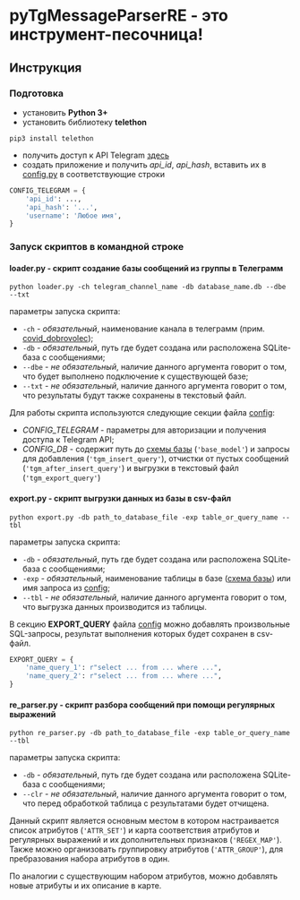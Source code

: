 # pyTgMessageParserRE - это инструмент-песочница! 

## Инструкция

### Подготовка
- установить **Python 3+**
- установить библиотеку **telethon**

```commandline
pip3 install telethon
```
- получить доступ к API Telegram [здесь](https://my.telegram.org/apps)
- создать приложение и получить *api_id*, *api_hash*, вставить их в [config.py](/config.py) в соответствующие строки
```python
CONFIG_TELEGRAM = {
    'api_id': ...,
    'api_hash': '...',
    'username': 'Любое имя',
}
```

### Запуск скриптов в командной строке


#### **loader.py** - скрипт создание базы сообщений из группы в Телеграмм
```commandline
python loader.py -ch telegram_channel_name -db database_name.db --dbe --txt
```
параметры запуска скрипта:
- `-ch` - *обязательный*, наименование канала в телеграмм (прим. [covid_dobrovolec](https://t.me/covid_dobrovolec));
- `-db` - *обязательный*, путь где будет создана или расположена SQLite-база с сообщениями;
- `--dbe` - *не обязательный*, наличие данного аргумента говорит о том, что будет выполнено подключение к существующей базе;
- `--txt` - *не обязательный*, наличие данного аргумента говорит о том, что результаты будут также сохранены в текстовый файл.

Для работы скрипта используются следующие секции файла [config](/config.py):
- *CONFIG_TELEGRAM* - параметры для авторизации и получения доступа к Telegram API;
- *CONFIG_DB* - содержит путь до [схемы базы](/schema.sql) (`'base_model'`)
и запросы для добавления (`'tgm_insert_query'`), 
отчистки от пустых сообщений (`'tgm_after_insert_query'`)
и выгрузки в текстовый файл (`'tgm_export_query'`)


#### **export.py** - скрипт выгрузки данных из базы в csv-файл
```commandline
python export.py -db path_to_database_file -exp table_or_query_name --tbl
```
параметры запуска скрипта:
- `-db` - *обязательный*, путь где будет создана или расположена SQLite-база с сообщениями;
- `-exp` - *обязательный*, наименование таблицы в базе ([схема базы](/schema.sql)) или имя запроса из [config](/config.py);
- `--tbl` - *не обязательный*, наличие данного аргумента говорит о том, что выгрузка данных производится из таблицы.

В секцию **EXPORT_QUERY** файла [config](/config.py) можно добавлять произвольные SQL-запросы,
результат выполнения которых будет сохранен в csv-файл.
```python
EXPORT_QUERY = {
    'name_query_1': r"select ... from ... where ...",
    'name_query_2': r"select ... from ... where ...",
}
```

#### **re_parser.py** - скрипт разбора сообщений при помощи регулярных выражений
```commandline
python re_parser.py -db path_to_database_file -exp table_or_query_name --tbl
```
параметры запуска скрипта:
- `-db` - *обязательный*, путь где будет создана или расположена SQLite-база с сообщениями;
- `--clr` - *не обязательный*, наличие данного аргумента говорит о том, что перед обработкой таблица с результатами будет отчищена.

Данный скрипт является основным местом в котором настраивается список атрибутов (`'ATTR_SET'`)
и карта соответствия атрибутов и регулярных выражений и их дополнительных признаков (`'REGEX_MAP'`).
Также можно организовать группировку атрибутов (`'ATTR_GROUP'`), для пребразования набора атрибутов в один.

По аналогии с существующим набором атрибутов, можно добавлять новые атрибуты и их описание в карте.
